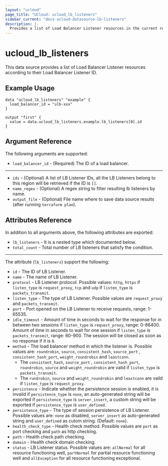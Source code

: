 ```yaml
---
layout: "ucloud"
page_title: "UCloud: ucloud_lb_listeners"
sidebar_current: "docs-ucloud-datasource-lb-listeners"
description: |-
  Provides a list of Load Balancer Listener resources in the current region.
---
```


# ucloud_lb_listeners

This data source provides a list of Load Balancer Listener resources according to their Load Balancer Listener ID.

## Example Usage

```hcl
data "ucloud_lb_listeners" "example" {
  load_balancer_id = "ulb-xxx"
}

output "first" {
  value = data.ucloud_lb_listeners.example.lb_listeners[0].id
}
```

## Argument Reference

The following arguments are supported:

* `load_balancer_id` - (Required) The ID of a load balancer.

- - -

* `ids` - (Optional) A list of LB Listener IDs, all the LB Listeners belong to this region will be retrieved if the ID is `[]`.
* `name_regex` - (Optional) A regex string to filter resulting lb listeners by name.
* `output_file` - (Optional) File name where to save data source results (after running `terraform plan`).

## Attributes Reference

In addition to all arguments above, the following attributes are exported:

* `lb_listeners` - It is a nested type which documented below.
* `total_count` - Total number of LB listeners that satisfy the condition.

- - -

The attribute (`lb_listeners`) support the following:

* `id` - The ID of LB Listener.
* `name` - The name of LB Listener.
* `protocol` - LB Listener protocol. Possible values: `http`, `https` if `listen_type` is `request_proxy`, `tcp` and `udp` if `listen_type` is `packets_transmit`.
* `listen_type` - The type of LB Listener. Possible values are `request_proxy` and `packets_transmit`.
* `port` - Port opened on the LB Listener to receive requests, range: 1-65535.
* `idle_timeout` - Amount of time in seconds to wait for the response for in between two sessions if `listen_type` is `request_proxy`, range: 0-86400. Amount of time in seconds to wait for one session if `listen_type` is `packets_transmit`, range: 60-900. The session will be closed as soon as no response if it is `0`.
* `method` - The load balancer method in which the listener is. Possible values are: `roundrobin`, `source`, `consistent_hash`, `source_port` , `consistent_hash_port`, `weight_roundrobin` and `leastconn`. 
    - The `consistent_hash`, `source_port` , `consistent_hash_port`, `roundrobin`, `source` and `weight_roundrobin` are valid if `listen_type` is `packets_transmit`.
    - The `rundrobin`, `source` and `weight_roundrobin` and `leastconn` are vaild if `listen_type` is `request_proxy`.
* `persistence` - Indicate whether the persistence session is enabled, it is invaild if `persistence_type` is `none`, an auto-generated string will be exported if `persistence_type` is `server_insert`, a custom string will be exported if `persistence_type` is `user_defined`.
* `persistence_type` - The type of session persistence of LB Listener. Possible values are: `none` as disabled, `server_insert` as auto-generated string and `user_defined` as cutom string. (Default: `none`).
* `health_check_type` - Health check method. Possible values are `port` as port checking and `path` as http checking.
* `path` - Health check path checking.
* `domain` - Health check domain checking.
* `status` - LB Listener status. Possible values are: `allNormal` for all resource functioning well, `partNormal` for partial resource functioning well and `allException` for all resource functioning exceptional.